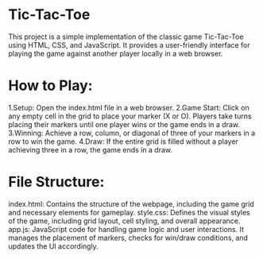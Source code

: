 # Tic-Tac-Toe
This project is a simple implementation of the classic game Tic-Tac-Toe using HTML, CSS, and JavaScript. It provides a user-friendly interface for playing the game against another player locally in a web browser.
# How to Play:
1.Setup: Open the index.html file in a web browser.
2.Game Start: Click on any empty cell in the grid to place your marker (X or O). Players take turns placing their markers until one player wins or the game ends in a draw.
3.Winning: Achieve a row, column, or diagonal of three of your markers in a row to win the game.
4.Draw: If the entire grid is filled without a player achieving three in a row, the game ends in a draw.
# File Structure:
index.html: Contains the structure of the webpage, including the game grid and necessary elements for gameplay.
style.css: Defines the visual styles of the game, including grid layout, cell styling, and overall appearance.
app.js: JavaScript code for handling game logic and user interactions. It manages the placement of markers, checks for win/draw conditions, and updates the UI accordingly.
